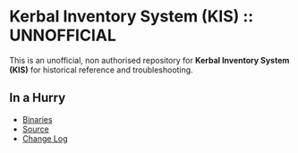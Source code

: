 # Kerbal Inventory System (KIS) :: UNNOFFICIAL

This is an unofficial, non authorised repository for **Kerbal Inventory System (KIS)** for historical reference and troubleshooting.


## In a Hurry

* [Binaries](./Archive)
* [Source](https://github.com/net-lisias-ksph/KIS)
* [Change Log](./CHANGE_LOG.md)
